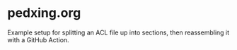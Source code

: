# pedxing.org

Example setup for splitting an ACL file up into sections, then reassembling it with a GitHub Action. 
